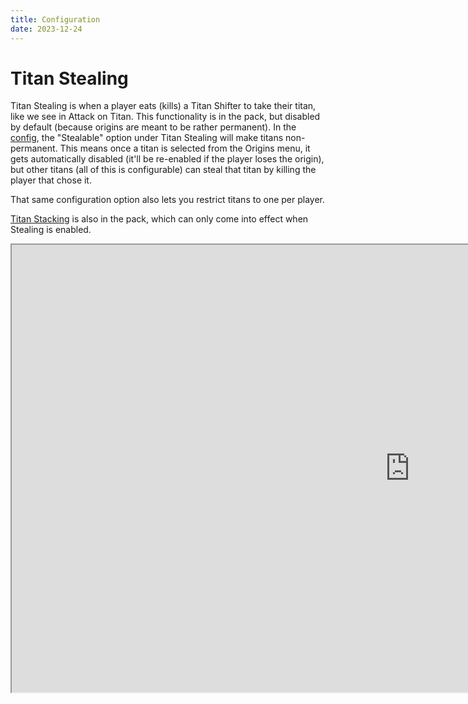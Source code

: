 ```yaml
---
title: Configuration
date: 2023-12-24
---
```



# Titan Stealing

Titan Stealing is when a player eats (kills) a Titan Shifter to take their titan, like we see in Attack on Titan. This functionality is in the pack, but disabled by default (because origins are meant to be rather permanent). In the [config](./config.md), the "Stealable" option under Titan Stealing will make titans non-permanent. This means once a titan is selected from the Origins menu, it gets automatically disabled (it'll be re-enabled if the player loses the origin), but other titans (all of this is configurable) can steal that titan by killing the player that chose it.

That same configuration option also lets you restrict titans to one per player.

[Titan Stacking](./stacking.md) is also in the pack, which can only come into effect when Stealing is enabled.

<iframe width="1273" height="716" src="https://www.youtube.com/embed/xrdra8QFP-c" title="A video demonstrating Titan Stealing and unique titans" frameborder="1080" allow="clipboard-write; web-share" allowfullscreen></iframe>